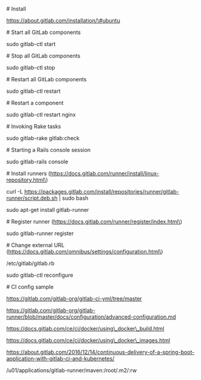 \# Install

https://about.gitlab.com/installation/\#ubuntu



\# Start all GitLab components

sudo gitlab-ctl start



\# Stop all GitLab components

sudo gitlab-ctl stop



\# Restart all GitLab components

sudo gitlab-ctl restart



\# Restart a component

sudo gitlab-ctl restart nginx



\# Invoking Rake tasks 

sudo gitlab-rake gitlab:check



\# Starting a Rails console session

sudo gitlab-rails console





\# Install runners \(https://docs.gitlab.com/runner/install/linux-repository.html\)

curl -L https://packages.gitlab.com/install/repositories/runner/gitlab-runner/script.deb.sh \| sudo bash

sudo apt-get install gitlab-runner



\# Register runner \(https://docs.gitlab.com/runner/register/index.html\)

sudo gitlab-runner register





\# Change external URL \(https://docs.gitlab.com/omnibus/settings/configuration.html\)

/etc/gitlab/gitlab.rb



sudo gitlab-ctl reconfigure





\# CI config sample

https://gitlab.com/gitlab-org/gitlab-ci-yml/tree/master

https://gitlab.com/gitlab-org/gitlab-runner/blob/master/docs/configuration/advanced-configuration.md

https://docs.gitlab.com/ce/ci/docker/using\_docker\_build.html

https://docs.gitlab.com/ce/ci/docker/using\_docker\_images.html

https://about.gitlab.com/2016/12/14/continuous-delivery-of-a-spring-boot-application-with-gitlab-ci-and-kubernetes/



/u01/applications/gitlab-runner/maven:/root/.m2/:rw

